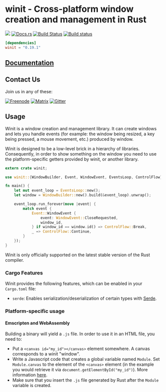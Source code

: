# winit - Cross-platform window creation and management in Rust

[![](http://meritbadge.herokuapp.com/winit)](https://crates.io/crates/winit)
[![Docs.rs](https://docs.rs/winit/badge.svg)](https://docs.rs/winit)
[![Build Status](https://travis-ci.org/rust-windowing/winit.svg?branch=master)](https://travis-ci.org/rust-windowing/winit)
[![Build status](https://ci.appveyor.com/api/projects/status/hr89but4x1n3dphq/branch/master?svg=true)](https://ci.appveyor.com/project/Osspial/winit/branch/master)

```toml
[dependencies]
winit = "0.19.1"
```

## [Documentation](https://docs.rs/winit)

## Contact Us

Join us in any of these:

[![Freenode](https://img.shields.io/badge/freenode.net-%23glutin-red.svg)](http://webchat.freenode.net?channels=%23glutin&uio=MTY9dHJ1ZSYyPXRydWUmND10cnVlJjExPTE4NSYxMj10cnVlJjE1PXRydWU7a)
[![Matrix](https://img.shields.io/badge/Matrix-%23Glutin%3Amatrix.org-blueviolet.svg)](https://matrix.to/#/#Glutin:matrix.org)
[![Gitter](https://badges.gitter.im/Join%20Chat.svg)](https://gitter.im/tomaka/glutin?utm_source=badge&utm_medium=badge&utm_campaign=pr-badge&utm_content=badge)

## Usage

Winit is a window creation and management library. It can create windows and lets you handle
events (for example: the window being resized, a key being pressed, a mouse movement, etc.)
produced by window.

Winit is designed to be a low-level brick in a hierarchy of libraries. Consequently, in order to
show something on the window you need to use the platform-specific getters provided by winit, or
another library.

```rust
extern crate winit;

use winit::{WindowBuilder, Event, WindowEvent, EventsLoop, ControlFlow};

fn main() {
    let mut event_loop = EventsLoop::new();
    let window = WindowBuilder::new().build(&event_loop).unwrap();

    event_loop.run_forever(move |event| {
        match event {
            Event::WindowEvent {
                event: WindowEvent::CloseRequested,
                window_id,
            } if window_id == window.id() => ControlFlow::Break,
            _ => ControlFlow::Continue,
        }
    });
}
```

Winit is only officially supported on the latest stable version of the Rust compiler.

### Cargo Features

Winit provides the following features, which can be enabled in your `Cargo.toml` file:
* `serde`: Enables serialization/deserialization of certain types with [Serde](https://crates.io/crates/serde).

### Platform-specific usage

#### Emscripten and WebAssembly

Building a binary will yield a `.js` file. In order to use it in an HTML file, you need to:

- Put a `<canvas id="my_id"></canvas>` element somewhere. A canvas corresponds to a winit "window".
- Write a Javascript code that creates a global variable named `Module`. Set `Module.canvas` to
  the element of the `<canvas>` element (in the example you would retrieve it via `document.getElementById("my_id")`).
  More information [here](https://kripken.github.io/emscripten-site/docs/api_reference/module.html).
- Make sure that you insert the `.js` file generated by Rust after the `Module` variable is created.
